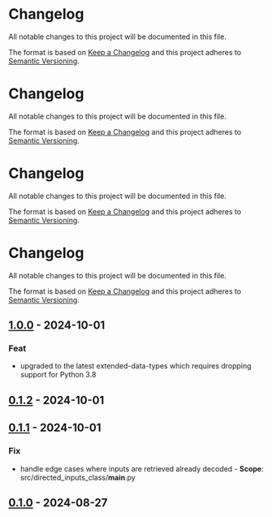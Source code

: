 Changelog
==========

All notable changes to this project will be documented in this file.

The format is based on [Keep a Changelog](https://keepachangelog.com/) and this project adheres to [Semantic Versioning](https://semver.org/).

<!-- changelog follows -->


Changelog
==========

All notable changes to this project will be documented in this file.

The format is based on [Keep a Changelog](https://keepachangelog.com/) and this project adheres to [Semantic Versioning](https://semver.org/).

<!-- changelog follows -->


Changelog
==========

All notable changes to this project will be documented in this file.

The format is based on [Keep a Changelog](https://keepachangelog.com/) and this project adheres to [Semantic Versioning](https://semver.org/).

<!-- changelog follows -->


Changelog
==========

All notable changes to this project will be documented in this file.

The format is based on [Keep a Changelog](https://keepachangelog.com/) and this project adheres to [Semantic Versioning](https://semver.org/).

<!-- changelog follows -->


## [1.0.0](https://github.com/jbcom/extended-data-types/tree/1.0.0) - 2024-10-01

### Feat

- upgraded to the latest extended-data-types which requires dropping support for Python 3.8
      

## [0.1.2](https://github.com/jbcom/extended-data-types/tree/0.1.2) - 2024-10-01



## [0.1.1](https://github.com/jbcom/extended-data-types/tree/0.1.1) - 2024-10-01

### Fix

- handle edge cases where inputs are retrieved already decoded
      - **Scope**: src/directed_inputs_class/__main__.py

## [0.1.0](https://github.com/jbcom/extended-data-types/tree/0.1.0) - 2024-08-27
